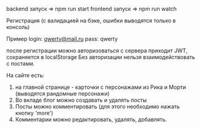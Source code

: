 backend запуск => npm run start
frontend запуск => npm run watch

Регистрация (с валидацией на бэке, ошибки выводятся только в консоль)

Пример
login: qwerty@mail.ru
pass: qwerty

после регистрации можно авторизоваться с сервера приходит JWT, сохраняется в localStorage
Без авторизации нельзя взаимодействовать с постами.

На сайте есть:
1) на главной странице - карточки с персонажами из Рика и Морти (выводятся рандомные персонажи)
2) Во вкладе блог можно создавать и удалять посты 
3) Посты можно комментировать (для этого необходимо нажать кнопку 'more')
4) Комментарии можно редактировать, удалять, добавлять.
